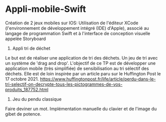 # Appli-mobile-Swift

Création de 2 jeux mobiles sur IOS:
Utilisation de l'éditeur XCode (l'environnement de développement intégré (IDE) d'Apple), associé au langage de programmation Swift et à l'interface de conception visuelle appelée Storyboard 

1) Appli tri de déchet
   
Le but est de réaliser une application de tri des déchets. Un jeu de tri avec un système de 'drag and drop'.
L'objectif de ce TP est de développer une application mobile (très simplifiée) de sensibilisation au tri sélectif des déchets. Elle est de loin inspirée par un article paru sur le Huffington Post le 17 octobre 2021. https://www.huffingtonpost.fr/life/article/perdu-dans-le-tri-selectif-on-decrypte-tous-les-pictogrammes-de-vos-produits_187752.html


1) Jeu du pendu classique
   
Faire deviner un mot. Implémentation manuelle du clavier et de l'image du gibet de potence.
